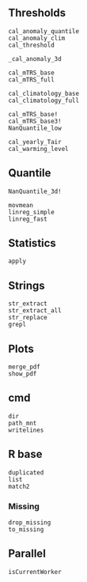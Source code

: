 ## Thresholds

```@docs
cal_anomaly_quantile
cal_anomaly_clim
cal_threshold
```

```@docs
_cal_anomaly_3d
```

```@docs
cal_mTRS_base
cal_mTRS_full

cal_climatology_base
cal_climatology_full
```


```@docs
cal_mTRS_base!
cal_mTRS_base3!
NanQuantile_low
```


```@docs
cal_yearly_Tair
cal_warming_level
```

## Quantile

```@docs
NanQuantile_3d!

movmean
linreg_simple
linreg_fast
```


## Statistics

```@docs
apply
```

## Strings

```@docs
str_extract
str_extract_all
str_replace
grepl
```

## Plots

```@docs
merge_pdf
show_pdf
```

## cmd

```@docs
dir
path_mnt
writelines
```

## R base

```@docs
duplicated
list
match2
```

### Missing

```@docs
drop_missing
to_missing
```

## Parallel

```@docs
isCurrentWorker
```
